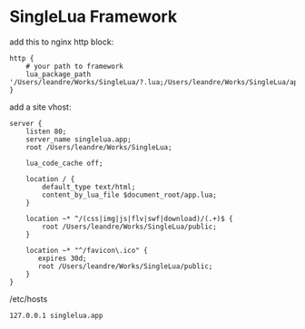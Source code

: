 # SingleLua Framework

add this to nginx http block:

~~~
http {
    # your path to framework
    lua_package_path '/Users/leandre/Works/SingleLua/?.lua;/Users/leandre/Works/SingleLua/app/?.lua;/Users/leandre/Works/SingleLua/app/library/?.lua;;';
}
~~~

add a site vhost:

~~~
server {
    listen 80;
    server_name singlelua.app;
    root /Users/leandre/Works/SingleLua;

    lua_code_cache off;

    location / {
        default_type text/html;
        content_by_lua_file $document_root/app.lua;
    }

    location ~* ^/(css|img|js|flv|swf|download)/(.+)$ {
        root /Users/leandre/Works/SingleLua/public;
    }

    location ~* "^/favicon\.ico" {
       expires 30d;
       root /Users/leandre/Works/SingleLua/public;
    }
}
~~~

/etc/hosts 

`127.0.0.1 singlelua.app`
